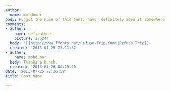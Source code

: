 ```yaml
---
author:
  name: mohdumar
body: Forgot the name of this font. have  definitely seen it somewhere. :(
comments:
- author:
    name: defiantone
    picture: 126244
  body: '[[http://www.ffonts.net/Refuse-Trip.font|Refuse Trip]]'
  created: '2013-07-25 23:11:52'
- author:
    name: mohdumar
  body: Thanks a bunch.
  created: '2013-07-26 00:15:20'
date: '2013-07-25 22:36:59'
title: Font Name

---
```

